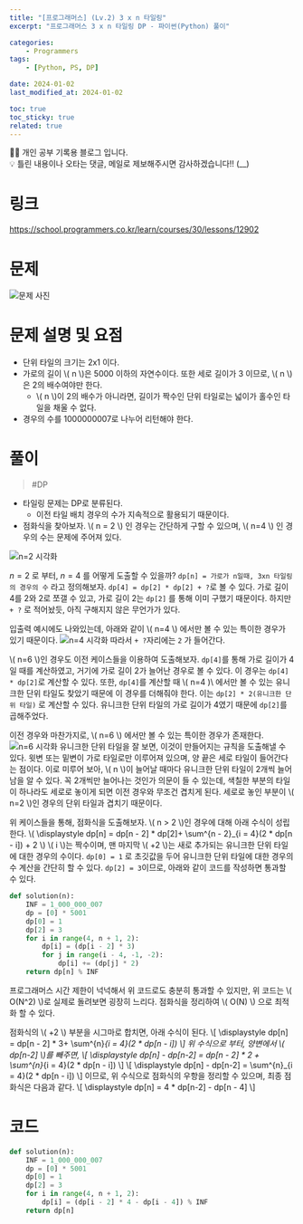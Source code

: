 ```yaml
---
title: "[프로그래머스] (Lv.2) 3 x n 타일링"
excerpt: "프로그래머스 3 x n 타일링 DP - 파이썬(Python) 풀이"

categories:
    - Programmers
tags:
    - [Python, PS, DP]

date: 2024-01-02
last_modified_at: 2024-01-02

toc: true
toc_sticky: true
related: true
---
```


<div class="notice--info" markdown="1">
👨‍💻 개인 공부 기록용 블로그 입니다. <br/>
💡 틀린 내용이나 오타는 댓글, 메일로 제보해주시면 감사하겠습니다!!  (__)
</div>

# 링크

<https://school.programmers.co.kr/learn/courses/30/lessons/12902>

# 문제

![문제 사진](https://github.com/Tolerblanc/Tolerblanc.github.io/assets/52883827/2fb51dec-25d9-4eaf-ae53-a2ce1ddc6b35)

# 문제 설명 및 요점
- 단위 타일의 크기는 2x1 이다.
- 가로의 길이 \\( n \\)은 5000 이하의 자연수이다. 또한 세로 길이가 3 이므로, \\( n \\)은 2의 배수여야만 한다.
	- \\( n \\)이 2의 배수가 아니라면, 길이가 짝수인 단위 타일로는 넓이가 홀수인 타일을 채울 수 없다.
- 경우의 수를 1000000007로 나누어 리턴해야 한다.

# 풀이

> #DP 

- 타일링 문제는 DP로 분류된다.
	- 이전 타일 배치 경우의 수가 지속적으로 활용되기 때문이다.
- 점화식을 찾아보자.
\\( n = 2 \\) 인 경우는 간단하게 구할 수 있으며, \\( n=4 \\) 인 경우의 수는 문제에 주어져 있다.

![n=2 시각화](https://github.com/Tolerblanc/Tolerblanc.github.io/assets/52883827/7f4eb9d6-25a6-49aa-bedb-f16800a0da2a)

$n=2$ 로 부터, $n=4$ 를 어떻게 도출할 수 있을까?
`dp[n] = 가로가 n일때, 3xn 타일링의 경우의 수` 라고 정의해보자.
`dp[4] = dp[2] * dp[2] + ?`로 볼 수 있다. 가로 길이 4를 2와 2로 쪼갤 수 있고, 가로 길이 2는 `dp[2]` 를 통해 이미 구했기 때문이다. 하지만 `+ ?` 로 적어놨듯, 아직 구해지지 않은 무언가가 있다.

입출력 예시에도 나와있는데, 아래와 같이 \\( n=4 \\) 에서만 볼 수 있는 특이한 경우가 있기 때문이다.
![n=4 시각화](https://github.com/Tolerblanc/Tolerblanc.github.io/assets/52883827/c353f430-ed50-46fb-a7cb-5638bd62ae43)
따라서 `+ ?`자리에는 `2` 가 들어간다.

\\( n=6 \\)인 경우도 이전 케이스들을 이용하여 도출해보자.
`dp[4]`를 통해 가로 길이가 4일 때를 계산하였고, 거기에 가로 길이 2가 늘어난 경우로 볼 수 있다. 이 경우는 `dp[4] * dp[2]`로 계산할 수 있다.
또한, `dp[4]`를 계산할 때 \\( n=4 )\\ 에서만 볼 수 있는 유니크한 단위 타일도 찾았기 때문에 이 경우를 더해줘야 한다. 이는 `dp[2] * 2(유니크한 단위 타일)` 로 계산할 수 있다. 유니크한 단위 타일의 가로 길이가 4였기 때문에 `dp[2]`를 곱해주었다.

이전 경우와 마찬가지로, \\( n=6 \\) 에서만 볼 수 있는 특이한 경우가 존재한다. 
![n=6 시각화](https://github.com/Tolerblanc/Tolerblanc.github.io/assets/52883827/2ad3b164-5c8a-4ddb-83a2-8b01dc5afc8b)
유니크한 단위 타일을 잘 보면, 이것이 만들어지는 규칙을 도출해낼 수 있다. 윗변 또는 밑변이 가로 타일로만 이루어져 있으며, 양 끝은 세로 타일이 들어간다는 점이다. 이로 미루어 보아, \\( n \\)이 늘어날 때마다 유니크한 단위 타일이 2개씩 늘어남을 알 수 있다. 
꼭 2개씩만 늘어나는 것인가 의문이 들 수 있는데, 색칠한 부분의 타일이 하나라도 세로로 놓이게 되면 이전 경우와 무조건 겹치게 된다. 세로로 놓인 부분이 \\( n=2 \\)인 경우의 단위 타일과 겹치기 때문이다.

위 케이스들을 통해, 점화식을 도출해보자. \\( n > 2 \\)인 경우에 대해 아래 수식이 성립한다.
\\( \displaystyle dp[n] = dp[n - 2] * dp[2]+ \sum^{n - 2}_{i = 4}(2 * dp[n - i]) + 2 \\)
\\( i \\)는 짝수이며, 맨 마지막 \\( +2 \\)는 새로 추가되는 유니크한 단위 타일에 대한 경우의 수이다.  `dp[0] = 1` 로 초깃값을 두어 유니크한 단위 타일에 대한 경우의 수 계산을 간단히 할 수 있다.  `dp[2] = 3`이므로, 아래와 같이 코드를 작성하면 통과할 수 있다.

```python
def solution(n):
    INF = 1_000_000_007
    dp = [0] * 5001
    dp[0] = 1
    dp[2] = 3
    for i in range(4, n + 1, 2):
        dp[i] = (dp[i - 2] * 3)
        for j in range(i - 4, -1, -2):
            dp[i] += (dp[j] * 2)
    return dp[n] % INF
```

프로그래머스 시간 제한이 넉넉해서 위 코드로도 충분히 통과할 수 있지만, 위 코드는 \\( O(N^2) \\)로 실제로 돌려보면 굉장히 느리다. 점화식을 정리하여 \\( O(N) \\) 으로 최적화 할 수 있다.

점화식의 \\( +2 \\) 부분을 시그마로 합치면, 아래 수식이 된다.
\\[ \displaystyle dp[n] = dp[n - 2] * 3+ \sum^{n}_{i = 4}(2 * dp[n - i]) \\]
위 수식으로 부터, 양변에서 \\( dp[n-2] \\)를 빼주면,
\\[ \displaystyle dp[n] - dp[n-2] = dp[n - 2] * 2 + \sum^{n}_{i = 4}(2 * dp[n - i]) \\]
\\[ \displaystyle dp[n] - dp[n-2] = \sum^{n}_{i = 4}(2 * dp[n - i]) \\]
이므로, 위 수식으로 점화식의 우항을 정리할 수 있으며, 최종 점화식은 다음과 같다.
\\[ \displaystyle dp[n] = 4 * dp[n-2]  - dp[n - 4] \\]


# 코드

```python
def solution(n):
    INF = 1_000_000_007
    dp = [0] * 5001
    dp[0] = 1
    dp[2] = 3
    for i in range(4, n + 1, 2):
        dp[i] = (dp[i - 2] * 4 - dp[i - 4]) % INF 
    return dp[n]
```